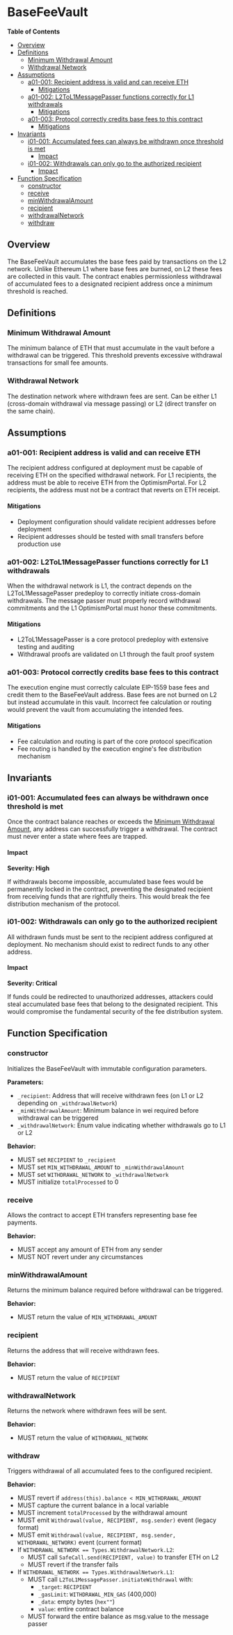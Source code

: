 # BaseFeeVault

<!-- START doctoc generated TOC please keep comment here to allow auto update -->
<!-- DON'T EDIT THIS SECTION, INSTEAD RE-RUN doctoc TO UPDATE -->
**Table of Contents**

- [Overview](#overview)
- [Definitions](#definitions)
  - [Minimum Withdrawal Amount](#minimum-withdrawal-amount)
  - [Withdrawal Network](#withdrawal-network)
- [Assumptions](#assumptions)
  - [a01-001: Recipient address is valid and can receive ETH](#a01-001-recipient-address-is-valid-and-can-receive-eth)
    - [Mitigations](#mitigations)
  - [a01-002: L2ToL1MessagePasser functions correctly for L1 withdrawals](#a01-002-l2tol1messagepasser-functions-correctly-for-l1-withdrawals)
    - [Mitigations](#mitigations-1)
  - [a01-003: Protocol correctly credits base fees to this contract](#a01-003-protocol-correctly-credits-base-fees-to-this-contract)
    - [Mitigations](#mitigations-2)
- [Invariants](#invariants)
  - [i01-001: Accumulated fees can always be withdrawn once threshold is met](#i01-001-accumulated-fees-can-always-be-withdrawn-once-threshold-is-met)
    - [Impact](#impact)
  - [i01-002: Withdrawals can only go to the authorized recipient](#i01-002-withdrawals-can-only-go-to-the-authorized-recipient)
    - [Impact](#impact-1)
- [Function Specification](#function-specification)
  - [constructor](#constructor)
  - [receive](#receive)
  - [minWithdrawalAmount](#minwithdrawalamount)
  - [recipient](#recipient)
  - [withdrawalNetwork](#withdrawalnetwork)
  - [withdraw](#withdraw)

<!-- END doctoc generated TOC please keep comment here to allow auto update -->

## Overview

The BaseFeeVault accumulates the base fees paid by transactions on the L2 network. Unlike Ethereum L1 where
base fees are burned, on L2 these fees are collected in this vault. The contract enables permissionless
withdrawal of accumulated fees to a designated recipient address once a minimum threshold is reached.

## Definitions

### Minimum Withdrawal Amount

The minimum balance of ETH that must accumulate in the vault before a withdrawal can be triggered. This
threshold prevents excessive withdrawal transactions for small fee amounts.

### Withdrawal Network

The destination network where withdrawn fees are sent. Can be either L1 (cross-domain withdrawal via message
passing) or L2 (direct transfer on the same chain).

## Assumptions

### a01-001: Recipient address is valid and can receive ETH

The recipient address configured at deployment must be capable of receiving ETH on the specified withdrawal
network. For L1 recipients, the address must be able to receive ETH from the OptimismPortal. For L2
recipients, the address must not be a contract that reverts on ETH receipt.

#### Mitigations

- Deployment configuration should validate recipient addresses before deployment
- Recipient addresses should be tested with small transfers before production use

### a01-002: L2ToL1MessagePasser functions correctly for L1 withdrawals

When the withdrawal network is L1, the contract depends on the L2ToL1MessagePasser predeploy to correctly
initiate cross-domain withdrawals. The message passer must properly record withdrawal commitments and the L1
OptimismPortal must honor these commitments.

#### Mitigations

- L2ToL1MessagePasser is a core protocol predeploy with extensive testing and auditing
- Withdrawal proofs are validated on L1 through the fault proof system

### a01-003: Protocol correctly credits base fees to this contract

The execution engine must correctly calculate EIP-1559 base fees and credit them to the BaseFeeVault address.
Base fees are not burned on L2 but instead accumulate in this vault. Incorrect fee calculation or routing
would prevent the vault from accumulating the intended fees.

#### Mitigations

- Fee calculation and routing is part of the core protocol specification
- Fee routing is handled by the execution engine's fee distribution mechanism

## Invariants

### i01-001: Accumulated fees can always be withdrawn once threshold is met

Once the contract balance reaches or exceeds the [Minimum Withdrawal Amount](#minimum-withdrawal-amount), any
address can successfully trigger a withdrawal. The contract must never enter a state where fees are trapped.

#### Impact

**Severity: High**

If withdrawals become impossible, accumulated base fees would be permanently locked in the contract, preventing
the designated recipient from receiving funds that are rightfully theirs. This would break the fee distribution
mechanism of the protocol.

### i01-002: Withdrawals can only go to the authorized recipient

All withdrawn funds must be sent to the recipient address configured at deployment. No mechanism should exist
to redirect funds to any other address.

#### Impact

**Severity: Critical**

If funds could be redirected to unauthorized addresses, attackers could steal accumulated base fees that belong
to the designated recipient. This would compromise the fundamental security of the fee distribution system.

## Function Specification

### constructor

Initializes the BaseFeeVault with immutable configuration parameters.

**Parameters:**

- `_recipient`: Address that will receive withdrawn fees (on L1 or L2 depending on `_withdrawalNetwork`)
- `_minWithdrawalAmount`: Minimum balance in wei required before withdrawal can be triggered
- `_withdrawalNetwork`: Enum value indicating whether withdrawals go to L1 or L2

**Behavior:**

- MUST set `RECIPIENT` to `_recipient`
- MUST set `MIN_WITHDRAWAL_AMOUNT` to `_minWithdrawalAmount`
- MUST set `WITHDRAWAL_NETWORK` to `_withdrawalNetwork`
- MUST initialize `totalProcessed` to 0

### receive

Allows the contract to accept ETH transfers representing base fee payments.

**Behavior:**

- MUST accept any amount of ETH from any sender
- MUST NOT revert under any circumstances

### minWithdrawalAmount

Returns the minimum balance required before withdrawal can be triggered.

**Behavior:**

- MUST return the value of `MIN_WITHDRAWAL_AMOUNT`

### recipient

Returns the address that will receive withdrawn fees.

**Behavior:**

- MUST return the value of `RECIPIENT`

### withdrawalNetwork

Returns the network where withdrawn fees will be sent.

**Behavior:**

- MUST return the value of `WITHDRAWAL_NETWORK`

### withdraw

Triggers withdrawal of all accumulated fees to the configured recipient.

**Behavior:**

- MUST revert if `address(this).balance < MIN_WITHDRAWAL_AMOUNT`
- MUST capture the current balance in a local variable
- MUST increment `totalProcessed` by the withdrawal amount
- MUST emit `Withdrawal(value, RECIPIENT, msg.sender)` event (legacy format)
- MUST emit `Withdrawal(value, RECIPIENT, msg.sender, WITHDRAWAL_NETWORK)` event (current format)
- If `WITHDRAWAL_NETWORK == Types.WithdrawalNetwork.L2`:
  - MUST call `SafeCall.send(RECIPIENT, value)` to transfer ETH on L2
  - MUST revert if the transfer fails
- If `WITHDRAWAL_NETWORK == Types.WithdrawalNetwork.L1`:
  - MUST call `L2ToL1MessagePasser.initiateWithdrawal` with:
    - `_target`: `RECIPIENT`
    - `_gasLimit`: `WITHDRAWAL_MIN_GAS` (400,000)
    - `_data`: empty bytes (`hex""`)
    - `value`: entire contract balance
  - MUST forward the entire balance as msg.value to the message passer
